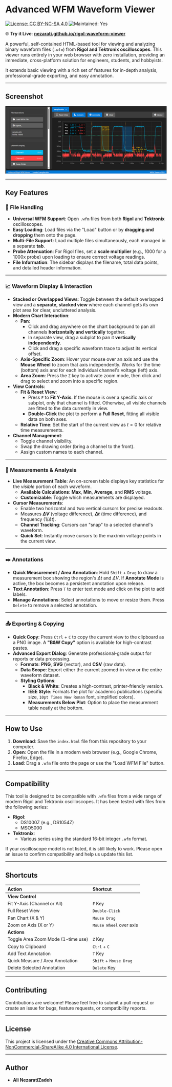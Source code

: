 # Advanced WFM Waveform Viewer

[![License: CC BY-NC-SA 4.0](https://licensebuttons.net/l/by-nc-sa/4.0/88x31.png)](https://creativecommons.org/licenses/by-nc-sa/4.0/)
![Maintained: Yes](https://img.shields.io/badge/Maintained%3F-yes-green.svg)

🌐 **Try it Live**: [**nezarati.github.io/rigol-waveform-viewer**](https://nezarati.github.io/waveform-viewer/index.html)

A powerful, self-contained HTML-based tool for viewing and analyzing binary waveform files (`.wfm`) from **Rigol and Tektronix oscilloscopes**. This viewer runs entirely in your web browser with zero installation, providing an immediate, cross-platform solution for engineers, students, and hobbyists.

It extends basic viewing with a rich set of features for in-depth analysis, professional-grade exporting, and easy annotation.

***

## Screenshot

![Screenshot of the Advanced WFM Waveform Viewer](screenshot.png)

***

## Key Features

### 📂 File Handling
* **Universal WFM Support**: Open `.wfm` files from both **Rigol** and **Tektronix** oscilloscopes.
* **Easy Loading**: Load files via the "Load" button or by **dragging and dropping** them onto the page.
* **Multi-File Support**: Load multiple files simultaneously, each managed in a separate **tab**.
* **Probe Attenuation**: For Rigol files, set a **scale multiplier** (e.g., 1000 for a 1000x probe) upon loading to ensure correct voltage readings.
* **File Information**: The sidebar displays the filename, total data points, and detailed header information.

***

### 📈 Waveform Display & Interaction
* **Stacked or Overlapped Views**: Toggle between the default overlapped view and a **separate, stacked view** where each channel gets its own plot area for clear, uncluttered analysis.
* **Modern Chart Interaction**:
    * **Pan**:
        * Click and drag anywhere on the chart background to pan all channels **horizontally and vertically** together.
        * In separate view, drag a subplot to pan it **vertically independently**.
        * Click and drag a specific waveform trace to adjust its vertical offset.
    * **Axis-Specific Zoom**: Hover your mouse over an axis and use the **Mouse Wheel** to zoom that axis independently. Works for the time (bottom) axis and for each individual channel's voltage (left) axis.
    * **Area Zoom**: Press the `Z` key to activate zoom mode, then click and drag to select and zoom into a specific region.
* **View Controls**:
    * **Fit & Reset View**:
        * Press `F` to **Fit Y-Axis**. If the mouse is over a specific axis or subplot, only that channel is fitted. Otherwise, all visible channels are fitted to the data currently in view.
        * **Double-Click** the plot to perform a **Full Reset**, fitting all visible data on both axes.
    * **Relative Time**: Set the start of the current view as $t=0$ for relative time measurements.
* **Channel Management**:
    * Toggle channel visibility.
    * Swap the drawing order (bring a channel to the front).
    * Assign custom names to each channel.

***

### 📏 Measurements & Analysis
* **Live Measurement Table**: An on-screen table displays key statistics for the *visible* portion of each waveform.
    * **Available Calculations**: **Max**, **Min**, **Average**, and **RMS** voltage.
    * **Customizable**: Toggle which measurements are displayed.
* **Cursor Measurements**:
    * Enable two horizontal and two vertical cursors for precise readouts.
    * Measures **$\Delta V$** (voltage difference), **$\Delta t$** (time difference), and frequency ($1/\Delta t$).
    * **Channel Tracking**: Cursors can "snap" to a selected channel's waveform.
    * **Quick Set**: Instantly move cursors to the max/min voltage points in the current view.

***

### ✒️ Annotations
* **Quick Measurement / Area Annotation**: Hold `Shift` + `Drag` to draw a measurement box showing the region's $\Delta t$ and $\Delta V$. If **Annotate Mode** is active, the box becomes a persistent annotation upon release.
* **Text Annotation**: Press `T` to enter text mode and click on the plot to add labels.
* **Manage Annotations**: Select annotations to move or resize them. Press `Delete` to remove a selected annotation.

***

### 📤 Exporting & Copying
* **Quick Copy**: Press `Ctrl` + `C` to copy the current view to the clipboard as a PNG image. A **"B&W Copy"** option is available for high-contrast pastes.
* **Advanced Export Dialog**: Generate professional-grade output for reports or data processing.
    * **Formats**: **PNG**, **SVG** (vector), and **CSV** (raw data).
    * **Data Scope**: Export either the current zoomed-in view or the entire waveform dataset.
    * **Styling Options**:
        * **Black & White**: Creates a high-contrast, printer-friendly version.
        * **IEEE Style**: Formats the plot for academic publications (specific size, `10pt Times New Roman` font, simplified colors).
        * **Measurements Below Plot**: Option to place the measurement table neatly at the bottom.

***

## How to Use

1.  **Download**: Save the `index.html` file from this repository to your computer.
2.  **Open**: Open the file in a modern web browser (e.g., Google Chrome, Firefox, Edge).
3.  **Load**: Drag a `.wfm` file onto the page or use the "Load WFM File" button.

***

## Compatibility

This tool is designed to be compatible with `.wfm` files from a wide range of modern Rigol and Tektronix oscilloscopes. It has been tested with files from the following series:

* **Rigol**:
    * DS1000Z (e.g., DS1054Z)
    * MSO5000
* **Tektronix**:
    * Various series using the standard 16-bit integer `.wfm` format.

If your oscilloscope model is not listed, it is still likely to work. Please open an issue to confirm compatibility and help us update this list.

***

## Shortcuts

| Action | Shortcut |
| :--- | :--- |
| **View Control** | |
| Fit Y-Axis (Channel or All) | `F` Key |
| Full Reset View | `Double-Click` |
| Pan Chart (X & Y) | `Mouse Drag` |
| Zoom on Axis (X or Y) | `Mouse Wheel` over axis |
| **Actions** | |
| Toggle Area Zoom Mode (1-time use) | `Z` Key |
| Copy to Clipboard | `Ctrl` + `C` |
| Add Text Annotation | `T` Key |
| Quick Measure / Area Annotation | `Shift` + `Mouse Drag` |
| Delete Selected Annotation | `Delete` Key |

***

## Contributing

Contributions are welcome! Please feel free to submit a pull request or create an issue for bugs, feature requests, or compatibility reports.

***

## License

This project is licensed under the [Creative Commons Attribution-NonCommercial-ShareAlike 4.0 International License](http://creativecommons.org/licenses/by-nc-sa/4.0/).

***

## Author

* **Ali NezaratiZadeh**
